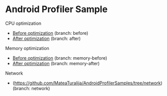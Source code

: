 # Android Profiler Sample

CPU optimization
- [Before optimization](https://github.com/MateaTuralija/AndroidProfilerSamples/tree/before) (branch: before)
- [After optimization](https://github.com/MateaTuralija/AndroidProfilerSamples/tree/after) (branch: after)

Memory optimization
- [Before optimization](https://github.com/MateaTuralija/AndroidProfilerSamples/tree/memory-before) (branch: memory-before)
- [After optimization](https://github.com/MateaTuralija/AndroidProfilerSamples/tree/memory-after) (branch: memory-after)

Network
- (https://github.com/MateaTuralija/AndroidProfilerSamples/tree/network) (branch: network)
